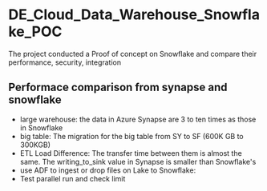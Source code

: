 # DE_Cloud_Data_Warehouse_Snowflake_POC

The project conducted a Proof of concept on Snowflake and compare their performance, security, integration 

## Performace comparison from synapse and snowflake
- large warehouse:  the data in Azure Synapse are 3 to ten times as those in Snowflake
- big table: The migration for the big table from SY to SF (600K GB to 300KGB)
- ETL Load Difference: The transfer time between them is almost the same.  The writing_to_sink value in Synapse is smaller than Snowflake's
- use ADF to ingest or drop files on Lake to Snowflake:
- Test parallel run and check limit
